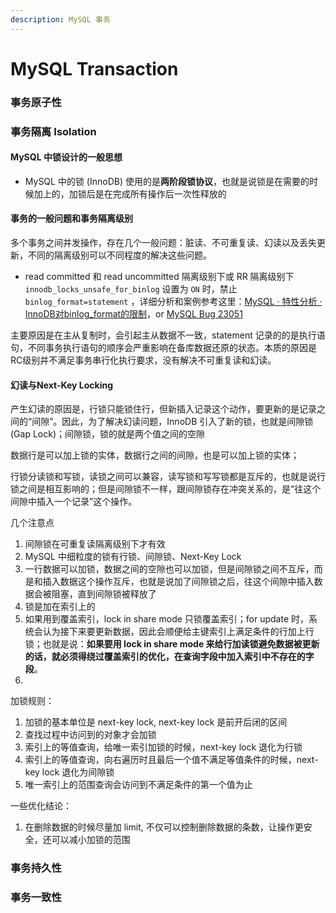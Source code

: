 ```yaml
---
description: MySQL 事务
---
```


# MySQL Transaction

### 事务原子性

### 事务隔离 Isolation

#### MySQL 中锁设计的一般思想

* MySQL 中的锁 \(InnoDB\) 使用的是**两阶段锁协议**，也就是说锁是在需要的时候加上的，加锁后是在完成所有操作后一次性释放的

#### 事务的一般问题和事务隔离级别

多个事务之间并发操作，存在几个一般问题：脏读、不可重复读、幻读以及丢失更新，不同的隔离级别可以不同程度的解决这些问题。

* read committed 和 read uncommitted 隔离级别下或 RR 隔离级别下 `innodb_locks_unsafe_for_binlog` 设置为 `ON` 时，禁止`binlog_format=statement` ，详细分析和案例参考这里：[MySQL · 特性分析 · InnoDB对binlog\_format的限制](http://mysql.taobao.org/monthly/2018/08/04/)，or [MySQL Bug 23051](https://bugs.mysql.com/bug.php?id=23051)

主要原因是在主从复制时，会引起主从数据不一致，statement 记录的的是执行语句，不同事务执行语句的顺序会严重影响在备库数据还原的状态。本质的原因是RC级别并不满足事务串行化执行要求，没有解决不可重复读和幻读。

#### 幻读与Next-Key Locking

产生幻读的原因是，行锁只能锁住行，但新插入记录这个动作，要更新的是记录之间的“间隙”。因此，为了解决幻读问题，InnoDB 引入了新的锁，也就是间隙锁 \(Gap Lock\)；间隙锁，锁的就是两个值之间的空隙

数据行是可以加上锁的实体，数据行之间的间隙，也是可以加上锁的实体；

行锁分读锁和写锁，读锁之间可以兼容，读写锁和写写锁都是互斥的，也就是说行锁之间是相互影响的；但是间隙锁不一样，跟间隙锁存在冲突关系的，是“往这个间隙中插入一个记录”这个操作。

几个注意点

1. 间隙锁在可重复读隔离级别下才有效
2. MySQL 中细粒度的锁有行锁、间隙锁、Next-Key Lock
3. 一行数据可以加锁，数据之间的空隙也可以加锁，但是间隙锁之间不互斥，而是和插入数据这个操作互斥，也就是说加了间隙锁之后，往这个间隙中插入数据会被阻塞，直到间隙锁被释放了
4. 锁是加在索引上的
5. 如果用到覆盖索引，lock in share mode 只锁覆盖索引；for update 时，系统会认为接下来要更新数据，因此会顺便给主键索引上满足条件的行加上行锁；也就是说：**如果要用 lock in share mode 来给行加读锁避免数据被更新的话，就必须得绕过覆盖索引的优化，在查询字段中加入索引中不存在的字段**。
6. 
加锁规则：

1. 加锁的基本单位是 next-key lock, next-key lock 是前开后闭的区间
2. 查找过程中访问到的对象才会加锁
3. 索引上的等值查询，给唯一索引加锁的时候，next-key lock 退化为行锁
4. 索引上的等值查询，向右遍历时且最后一个值不满足等值条件的时候，next-key lock 退化为间隙锁
5. 唯一索引上的范围查询会访问到不满足条件的第一个值为止

一些优化结论：

1. 在删除数据的时候尽量加 limit, 不仅可以控制删除数据的条数，让操作更安全，还可以减小加锁的范围

### 事务持久性

### 事务一致性

